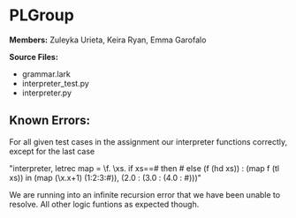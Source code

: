 # PLGroup

**Members:** Zuleyka Urieta, Keira Ryan, Emma Garofalo


**Source Files:** 
* grammar.lark
* interpreter_test.py
* interpreter.py

## Known Errors:
For all given test cases in the assignment our interpreter functions correctly, except for the last case

"interpreter, letrec map = \f. \xs. if xs==# then # else (f (hd xs)) : (map f (tl xs)) in (map (\x.x+1) (1:2:3:#)), (2.0 : (3.0 : (4.0 : #)))"

We are running into an infinite recursion error that we have been unable to resolve.
All other logic funtions as expected though.